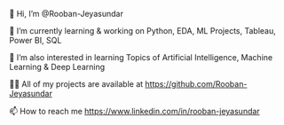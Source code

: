 👋 Hi, I’m @Rooban-Jeyasundar

🔭 I’m currently learning & working on Python, EDA, ML Projects, Tableau, Power BI, SQL

🌱 I’m also interested in learning Topics of Artificial Intelligence, Machine Learning & Deep Learning

👨‍💻 All of my projects are available at https://github.com/Rooban-Jeyasundar

📫 How to reach me https://www.linkedin.com/in/rooban-jeyasundar
